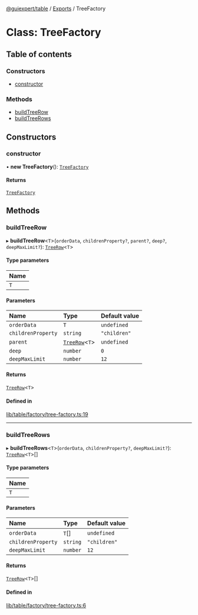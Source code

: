 [@guiexpert/table](../README.md) / [Exports](../modules.md) / TreeFactory

# Class: TreeFactory

## Table of contents

### Constructors

- [constructor](TreeFactory.md#constructor)

### Methods

- [buildTreeRow](TreeFactory.md#buildtreerow)
- [buildTreeRows](TreeFactory.md#buildtreerows)

## Constructors

### constructor

• **new TreeFactory**(): [`TreeFactory`](TreeFactory.md)

#### Returns

[`TreeFactory`](TreeFactory.md)

## Methods

### buildTreeRow

▸ **buildTreeRow**\<`T`\>(`orderData`, `childrenProperty?`, `parent?`, `deep?`, `deepMaxLimit?`): [`TreeRow`](TreeRow.md)\<`T`\>

#### Type parameters

| Name |
| :------ |
| `T` |

#### Parameters

| Name | Type | Default value |
| :------ | :------ | :------ |
| `orderData` | `T` | `undefined` |
| `childrenProperty` | `string` | `"children"` |
| `parent` | [`TreeRow`](TreeRow.md)\<`T`\> | `undefined` |
| `deep` | `number` | `0` |
| `deepMaxLimit` | `number` | `12` |

#### Returns

[`TreeRow`](TreeRow.md)\<`T`\>

#### Defined in

[lib/table/factory/tree-factory.ts:19](https://github.com/guiexperttable/ge-table/blob/65d38fc/libs/table/src/lib/table/factory/tree-factory.ts#L19)

___

### buildTreeRows

▸ **buildTreeRows**\<`T`\>(`orderData`, `childrenProperty?`, `deepMaxLimit?`): [`TreeRow`](TreeRow.md)\<`T`\>[]

#### Type parameters

| Name |
| :------ |
| `T` |

#### Parameters

| Name | Type | Default value |
| :------ | :------ | :------ |
| `orderData` | `T`[] | `undefined` |
| `childrenProperty` | `string` | `"children"` |
| `deepMaxLimit` | `number` | `12` |

#### Returns

[`TreeRow`](TreeRow.md)\<`T`\>[]

#### Defined in

[lib/table/factory/tree-factory.ts:6](https://github.com/guiexperttable/ge-table/blob/65d38fc/libs/table/src/lib/table/factory/tree-factory.ts#L6)
